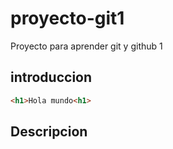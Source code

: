 # proyecto-git1
Proyecto para aprender git y github 1

## introduccion

```html
<h1>Hola mundo<h1>
```

## Descripcion

